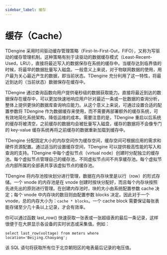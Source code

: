 ```yaml
---
sidebar_label: 缓存
---
```


# 缓存（Cache）

TDengine 采用时间驱动缓存管理策略（First-In-First-Out，FIFO），又称为写驱动的缓存管理机制。这种策略有别于读驱动的数据缓存模式（Least-Recent-Used，LRU），直接将最近写入的数据保存在系统的缓存中。当缓存达到临界值的时候，将最早的数据批量写入磁盘。一般意义上来说，对于物联网数据的使用，用户最为关心最近产生的数据，即当前状态。TDengine 充分利用了这一特性，将最近到达的（当前状态）数据保存在缓存中。

TDengine 通过查询函数向用户提供毫秒级的数据获取能力。直接将最近到达的数据保存在缓存中，可以更加快速地响应用户针对最近一条或一批数据的查询分析，整体上提供更快的数据库查询响应能力。从这个意义上来说，可通过设置合适的配置参数将 TDengine 作为数据缓存来使用，而不需要再部署额外的缓存系统，可有效地简化系统架构，降低运维的成本。需要注意的是，TDengine 重启以后系统的缓存将被清空，之前缓存的数据均会被批量写入磁盘，缓存的数据将不会像专门的 key-value 缓存系统再将之前缓存的数据重新加载到缓存中。

TDengine 分配固定大小的内存空间作为缓存空间，缓存空间可根据应用的需求和硬件资源配置。通过适当的设置缓存空间，TDengine 可以提供极高性能的写入和查询的支持。TDengine 中每个虚拟节点（virtual node）创建时分配独立的缓存池。每个虚拟节点管理自己的缓存池，不同虚拟节点间不共享缓存池。每个虚拟节点内部所属的全部表共享该虚拟节点的缓存池。

TDengine 将内存池按块划分进行管理，数据在内存块里是以行（row）的形式存储。一个 vnode 的内存池是在 vnode 创建时按块分配好，而且每个内存块按照先进先出的原则进行管理。在创建内存池时，块的大小由系统配置参数 cache 决定；每个 vnode 中内存块的数目则由配置参数 blocks 决定。因此对于一个 vnode，总的内存大小为：`cache * blocks`。一个 cache block 需要保证每张表能存储至少几十条以上记录，才会有效率。

你可以通过函数 last_row() 快速获取一张表或一张超级表的最后一条记录，这样很便于在大屏显示各设备的实时状态或采集值。例如：

```mysql
select last_row(voltage) from meters where location='Beijing.Chaoyang';
```

该 SQL 语句将获取所有位于北京朝阳区的电表最后记录的电压值。
